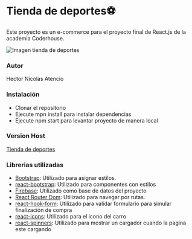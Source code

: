 # Tienda de deportes⚽

Este proyecto es un e-commerce para el proyecto final de React.js de la academia Coderhouse.

![Imagen tienda de deportes](https://i.postimg.cc/0j2jGpTM/imagen-Proyecto.png)

### Autor

Hector Nicolas Atencio

### Instalación

- Clonar el repositorio
- Ejecute mpn install para instalar dependencias
- Ejecute npm start para levantar proyecto de manera local

### Version Host 

[Tienda de deportes](https://proyecto-coderhouse-react-atencio.vercel.app/)


### Librerias utilizadas

- [Bootstrap](https://getbootstrap.esdocu.com/): Utilizado para asignar estilos.
- [react-bootstrap](https://react-bootstrap.netlify.app/): Utilizado para componentes con estilos
- [Firebase](https://firebase.google.com/?hl=es): Utilizado como base de datos del proyecto
- [React Router Dom](https://reactrouter.com/en/main/start/tutorial): Utilizado para navegar por rutas.
- [react-hook-form](https://react-hook-form.com/get-started): Utilizado para validar formulario para simular finalización de compra
- [react-icons](https://www.npmjs.com/package/react-icons): Utilizado para el icono del carro
- [react-spinners](https://www.davidhu.io/react-spinners/): Utilizado para mostrar un cargador cuando la pagina este cargando
